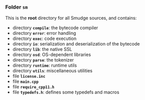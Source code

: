 ### Folder `sm`
This is the **root** directory for all Smudge sources, and contains:
- directory **`compile`**: the bytecode compiler
- directory **`error`**: error handling
- directory **`exec`**: code execution
- directory **`io`**: serialization and deserialization of the bytecode
- directory **`lib`**: the native SSL
- directory **`osd`**: OS-dependent libraries
- directory **`parse`**: the tokenizer
- directory **`runtime`**: runtime utils
- directory **`utils`**: miscellaneous utilities
- file **`license.inc`**
- file **`main.cpp`**
- file **`require_cpp11.h`**
- file **`typedefs.h`**: defines some typedefs and macros
